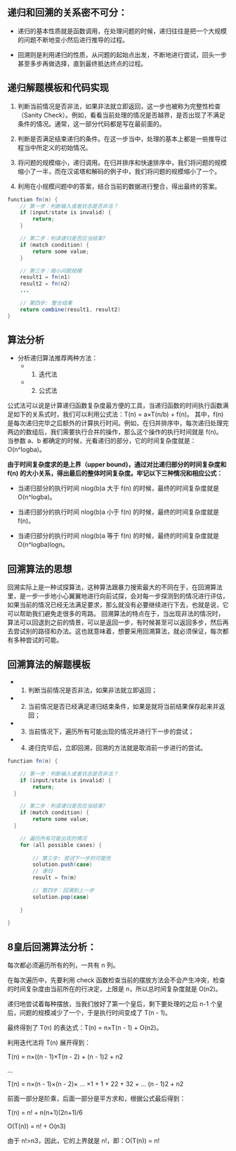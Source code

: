 ## 递归和回溯的关系密不可分：

- 递归的基本性质就是函数调用，在处理问题的时候，递归往往是把一个大规模的问题不断地变小然后进行推导的过程。

- 回溯则是利用递归的性质，从问题的起始点出发，不断地进行尝试，回头一步甚至多步再做选择，直到最终抵达终点的过程。

## 递归解题模板和代码实现

  1. 判断当前情况是否非法，如果非法就立即返回，这一步也被称为完整性检查（Sanity Check）。例如，看看当前处理的情况是否越界，是否出现了不满足条件的情况。通常，这一部分代码都是写在最前面的。

  2. 判断是否满足结束递归的条件。在这一步当中，处理的基本上都是一些推导过程当中所定义的初始情况。

  3. 将问题的规模缩小，递归调用。在归并排序和快速排序中，我们将问题的规模缩小了一半，而在汉诺塔和解码的例子中，我们将问题的规模缩小了一个。

  4. 利用在小规模问题中的答案，结合当前的数据进行整合，得出最终的答案。

```Java
function fn(n) {
    // 第一步：判断输入或者状态是否非法？
    if (input/state is invalid) {
        return;
    }

    // 第二步：判读递归是否应当结束?
    if (match condition) {
        return some value;
    }

    // 第三步：缩小问题规模
    result1 = fn(n1)
    result2 = fn(n2)
    ...

    // 第四步: 整合结果
    return combine(result1, result2)
}
```

## 算法分析
- 分析递归算法推荐两种方法：
  - 1. 迭代法
  - 2. 公式法
  
公式法可以说是计算递归函数复杂度最方便的工具，当递归函数的时间执行函数满足如下的关系式时，我们可以利用公式法：T(n) = a×T(n/b) + f(n)。
其中，f(n) 是每次递归完毕之后额外的计算执行时间。例如，在归并排序中，每次递归处理完两边的数组后，我们需要执行合并的操作，那么这个操作的执行时间就是 f(n)。
当参数 a、b 都确定的时候，光看递归的部分，它的时间复杂度就是：O(n^logba)。

**由于时间复杂度求的是上界（upper bound)，通过对比递归部分的时间复杂度和 f(n) 的大小关系，得出最后的整体时间复杂度。牢记以下三种情况和相应公式：**
  - 当递归部分的执行时间 nlog(b)a 大于 f(n) 的时候，最终的时间复杂度就是 O(n^logba)。

  - 当递归部分的执行时间 nlog(b)a 小于 f(n) 的时候，最终的时间复杂度就是 f(n)。

  - 当递归部分的执行时间 nlog(b)a 等于 f(n) 的时候，最终的时间复杂度就是 O(n^logba)logn。
  
## 回溯算法的思想
回溯实际上是一种试探算法，这种算法跟暴力搜索最大的不同在于，在回溯算法里，是一步一步地小心翼翼地进行向前试探，会对每一步探测到的情况进行评估，如果当前的情况已经无法满足要求，那么就没有必要继续进行下去，也就是说，它可以帮助我们避免走很多的弯路。
回溯算法的特点在于，当出现非法的情况时，算法可以回退到之前的情景，可以是返回一步，有时候甚至可以返回多步，然后再去尝试别的路径和办法。这也就意味着，想要采用回溯算法，就必须保证，每次都有多种尝试的可能。

## 回溯算法的解题模板
- 1. 判断当前情况是否非法，如果非法就立即返回；

- 2. 当前情况是否已经满足递归结束条件，如果是就将当前结果保存起来并返回；

- 3. 当前情况下，遍历所有可能出现的情况并进行下一步的尝试；

- 4. 递归完毕后，立即回溯，回溯的方法就是取消前一步进行的尝试。

```Java
function fn(n) {

    // 第一步：判断输入或者状态是否非法？
    if (input/state is invalid) {
        return;
  }

    // 第二步：判读递归是否应当结束?
    if (match condition) {
        return some value;
  }

    // 遍历所有可能出现的情况
    for (all possible cases) {
  
        // 第三步: 尝试下一步的可能性
        solution.push(case)
        // 递归
        result = fn(m)

        // 第四步：回溯到上一步
        solution.pop(case)
    
    }
    
}
```

## 8皇后回溯算法分析：

每次都必须遍历所有的列，一共有 n 列。

在每次遍历中，先要利用 check 函数检查当前的摆放方法会不会产生冲突，检查的时间复杂度由当前所在的行决定，上限是 n，所以总时间复杂度就是 O(n2)。

递归地尝试着每种摆放，当我们放好了第一个皇后，剩下要处理的之后 n-1 个皇后，问题的规模减少了一个，于是执行时间变成了 T(n - 1)。

 

最终得到了 T(n) 的表达式：T(n) = n×T(n - 1) + O(n2)。

 

利用迭代法将 T(n) 展开得到：

 

T(n) = n×((n - 1)×T(n - 2) +  (n - 1)2 + n2

…

T(n) = n×(n - 1)×(n - 2)× … ×1 + 1 + 22 + 32 + … (n - 1)2 + n2

 

前面一部分是阶乘，后面一部分是平方求和，根据公式最后得到：

 

T(n) = n! + n(n+1)(2n+1)/6

 

O(T(n)) = n! + O(n3)

 

由于 n!>n3，因此，它的上界就是 n!，即：O(T(n)) = n!

